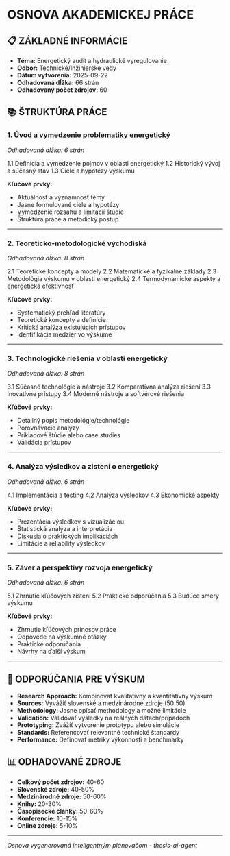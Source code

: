 # OSNOVA AKADEMICKEJ PRÁCE

## 📋 ZÁKLADNÉ INFORMÁCIE
- **Téma:** Energetický audit a hydraulické vyregulovanie
- **Odbor:** Technické/Inžinierske vedy  
- **Dátum vytvorenia:** 2025-09-22
- **Odhadovaná dĺžka:** 66 strán
- **Odhadovaný počet zdrojov:** 60

## 📚 ŠTRUKTÚRA PRÁCE

### 1. Úvod a vymedzenie problematiky energetický
*Odhadovaná dĺžka: 6 strán*

1.1 Definícia a vymedzenie pojmov v oblasti energetický
1.2 Historický vývoj a súčasný stav
1.3 Ciele a hypotézy výskumu

**Kľúčové prvky:**
- Aktuálnosť a významnosť témy
- Jasne formulované ciele a hypotézy
- Vymedzenie rozsahu a limitácií štúdie
- Štruktúra práce a metodický postup

---

### 2. Teoreticko-metodologické východiská
*Odhadovaná dĺžka: 8 strán*

2.1 Teoretické koncepty a modely
2.2 Matematické a fyzikálne základy
2.3 Metodológia výskumu v oblasti energetický
2.4 Termodynamické aspekty a energetická efektívnosť

**Kľúčové prvky:**
- Systematický prehľad literatúry
- Teoretické koncepty a definície
- Kritická analýza existujúcich prístupov
- Identifikácia medzier vo výskume

---

### 3. Technologické riešenia v oblasti energetický
*Odhadovaná dĺžka: 8 strán*

3.1 Súčasné technológie a nástroje
3.2 Komparatívna analýza riešení
3.3 Inovatívne prístupy
3.4 Moderné nástroje a softvérové riešenia

**Kľúčové prvky:**
- Detailný popis metodológie/technológie
- Porovnávacie analýzy
- Príkladové štúdie alebo case studies
- Validácia prístupov

---

### 4. Analýza výsledkov a zistení o energetický
*Odhadovaná dĺžka: 6 strán*

4.1 Implementácia a testing
4.2 Analýza výsledkov
4.3 Ekonomické aspekty

**Kľúčové prvky:**
- Prezentácia výsledkov s vizualizáciou
- Štatistická analýza a interpretácia
- Diskusia o praktických implikáciách
- Limitácie a reliability výsledkov

---

### 5. Záver a perspektívy rozvoja energetický
*Odhadovaná dĺžka: 6 strán*

5.1 Zhrnutie kľúčových zistení
5.2 Praktické odporúčania
5.3 Budúce smery výskumu

**Kľúčové prvky:**
- Zhrnutie kľúčových prínosov práce
- Odpovede na výskumné otázky
- Praktické odporúčania
- Návrhy na ďalší výskum

---

## 🎯 ODPORÚČANIA PRE VÝSKUM

- **Research Approach:** Kombinovať kvalitatívny a kvantitatívny výskum
- **Sources:** Vyvážiť slovenské a medzinárodné zdroje (50:50)
- **Methodology:** Jasne opísať methodology a možné limitácie
- **Validation:** Validovať výsledky na reálnych dátach/prípadoch
- **Prototyping:** Zvážiť vytvorenie prototypu alebo simulácie
- **Standards:** Referencovať relevantné technické štandardy
- **Performance:** Definovať metriky výkonnosti a benchmarky


## 📊 ODHADOVANÉ ZDROJE

- **Celkový počet zdrojov:** 40-60
- **Slovenské zdroje:** 40-50%  
- **Medzinárodné zdroje:** 50-60%
- **Knihy:** 20-30%
- **Časopisecké články:** 50-60%
- **Konferencie:** 10-15%
- **Online zdroje:** 5-10%

---

*Osnova vygenerovaná inteligentným plánovačom - thesis-ai-agent*
